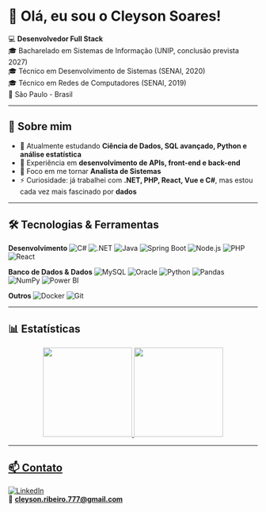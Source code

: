 # 👋 Olá, eu sou o Cleyson Soares!

💻 **Desenvolvedor Full Stack**  
🎓 Bacharelado em Sistemas de Informação (UNIP, conclusão prevista 2027)  
🎓 Técnico em Desenvolvimento de Sistemas (SENAI, 2020)  
🎓 Técnico em Redes de Computadores (SENAI, 2019)  
📍 São Paulo - Brasil  

---

## 🚀 Sobre mim
- 🌱 Atualmente estudando **Ciência de Dados, SQL avançado, Python e análise estatística**
- 💼 Experiência em **desenvolvimento de APIs, front-end e back-end**
- 🎯 Foco em me tornar **Analista de Sistemas**
- ⚡ Curiosidade: já trabalhei com **.NET, PHP, React, Vue e C#**, mas estou cada vez mais fascinado por **dados**

---

## 🛠 Tecnologias & Ferramentas

**Desenvolvimento**
![C#](https://img.shields.io/badge/-C%23-239120?style=for-the-badge&logo=c-sharp&logoColor=white)
![.NET](https://img.shields.io/badge/-.NET-512BD4?style=for-the-badge&logo=dotnet&logoColor=white)
![Java](https://img.shields.io/badge/-Java-007396?style=for-the-badge&logo=java&logoColor=white)
![Spring Boot](https://img.shields.io/badge/-Spring%20Boot-6DB33F?style=for-the-badge&logo=springboot&logoColor=white)
![Node.js](https://img.shields.io/badge/-Node.js-339933?style=for-the-badge&logo=node.js&logoColor=white)
![PHP](https://img.shields.io/badge/-PHP-777BB4?style=for-the-badge&logo=php&logoColor=white)
![React](https://img.shields.io/badge/-React-61DAFB?style=for-the-badge&logo=react&logoColor=black)

**Banco de Dados & Dados**
![MySQL](https://img.shields.io/badge/-MySQL-4479A1?style=for-the-badge&logo=mysql&logoColor=white)
![Oracle](https://img.shields.io/badge/-Oracle-F80000?style=for-the-badge&logo=oracle&logoColor=white)
![Python](https://img.shields.io/badge/-Python-3776AB?style=for-the-badge&logo=python&logoColor=white)
![Pandas](https://img.shields.io/badge/-Pandas-150458?style=for-the-badge&logo=pandas&logoColor=white)
![NumPy](https://img.shields.io/badge/-NumPy-013243?style=for-the-badge&logo=numpy&logoColor=white)
![Power BI](https://img.shields.io/badge/-PowerBI-F2C811?style=for-the-badge&logo=powerbi&logoColor=black)

**Outros**
![Docker](https://img.shields.io/badge/-Docker-2496ED?style=for-the-badge&logo=docker&logoColor=white)
![Git](https://img.shields.io/badge/-Git-F05032?style=for-the-badge&logo=git&logoColor=white)

---

## 📊 Estatísticas

<div align="center">
  <a href="https://github.com/cleysonxp">
  <img height="180em" src="https://github-readme-stats.vercel.app/api?username=cleysonxp&show_icons=true&theme=dark&include_all_commits=true&count_private=true"/>
  <img height="180em" src="https://github-readme-stats.vercel.app/api/top-langs/?username=cleysonxp&layout=compact&langs_count=7&theme=dark"/>
</div>

---

<!-- ## 📂 Projetos em destaque

 📊 [Dashboard de Análise de Vendas (Python + Power BI)](https://github.com/cleysonxp) 
- 🛠 [APIs REST para automação de processos (C# .NET)](https://github.com/cleysonxp)
- 🚀 [Carrinho Seguidor de Linha (Arduino + C#)](https://github.com/cleysonxp)
- 📚 [Sistema de Biblioteca (Java + MySQL)](https://github.com/cleysonxp)

--- -->

## 📫 Contato

[![LinkedIn](https://img.shields.io/badge/-LinkedIn-0A66C2?style=for-the-badge&logo=linkedin&logoColor=white)](https://www.linkedin.com/in/cleyson49409a104753g4y80957/)  
📧 **cleyson.ribeiro.777@gmail.com**
